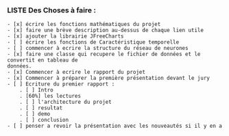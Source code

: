 ### LISTE Des Choses à faire :
    - [x] écrire les fonctions mathématiques du projet
    - [x] faire une brève description au-dessus de chaque lien utile
    - [x] ajouter la librairie JFreeCharts
    - [ ] écrire les fonctions de Caractéristique temporelle
    - [ ] commencer à ecrire la structure du réseau de neurones
    - [x] faire une classe qui recupere le fichier de données et le convertit en tableau de
    données.
    - [x] Commencer à ecrire le rapport du projet
    - [x] Commencer à préparer la première présentation devant le jury
    - [ ] Ecriture du premier rapport :
        . [ ] Intro
        . [60%] les lectures
        . [ ] l'architecture du projet
        . [ ] resultat
        . [ ] demo
        . [ ] conclusion
    - [ ] penser a revoir la présentation avec les nouveautés si il y en a 